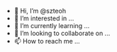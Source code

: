 - 👋 Hi, I’m @szteoh
- 👀 I’m interested in ...
- 🌱 I’m currently learning ...
- 💞️ I’m looking to collaborate on ...
- 📫 How to reach me ...

<!---
szteoh/szteoh is a ✨ special ✨ repository because its `README.md` (this file) appears on your GitHub profile.
You can click the Preview link to take a look at your changes.
--->
